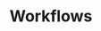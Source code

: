 ---
# This topic lives at
# https://digital.gov/topics/workflows

slug: "workflows"

# Topic Title
title: "Workflows"

# description — keep it short and clear
summary: ""


# Weight
weight: 1

# For more information on managing topics,
# see https://github.com/GSA/digitalgov.gov/wiki
---